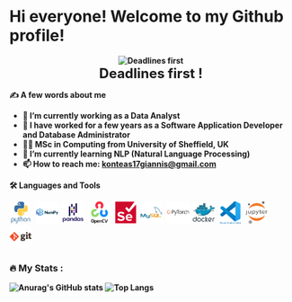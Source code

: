 <h1>
  <b>Hi everyone! Welcome to my Github profile!<b>   
</h1>
  
<div align="center">  
    <img src="https://media.giphy.com/media/v1.Y2lkPTc5MGI3NjExNjVsY3pkeTVzYWoxaWhuMTFkeGh3YzdpYWdwNHdxNm1ub2swZHE0OCZlcD12MV9pbnRlcm5hbF9naWZfYnlfaWQmY3Q9Zw/7J4P7cUur2DlErijp3/giphy.gif" alt="Deadlines first" />
    <p style="margin: 0; font-size: 24px;">Deadlines first !</p>
</div>





✍️ A few words about me


- 🔭 I’m currently working as a Data Analyst
- 👷‍ I have worked for a few years as a Software Application Developer and Database Administrator
- 🧑‍💻 MSc in Computing from University of Sheffield, UK
- 🌱 I’m currently learning NLP (Natural Language Processing)
- 📫 How to reach me: konteas17giannis@gmail.com



🛠️ Languages and Tools


<div>  
  <img src="https://github.com/devicons/devicon/blob/master/icons/python/python-original-wordmark.svg" title="Python" alt="Python" width="40" height="40"/>&nbsp;
  <img src="https://github.com/devicons/devicon/blob/master/icons/numpy/numpy-original-wordmark.svg" title="numpy/numpy-original-wordmark"  alt="numpy/numpy-original-wordmark" width="40" height="40"/>&nbsp;
  <img src="https://github.com/devicons/devicon/blob/master/icons/pandas/pandas-original-wordmark.svg" title="Pandas" alt="Pandas" width="40" height="40"/>&nbsp;
  <img src="https://github.com/devicons/devicon/blob/master/icons/opencv/opencv-original-wordmark.svg" title="Opencv" alt="Opencv" width="40" height="40"/>&nbsp;  
  <img src="https://github.com/devicons/devicon/blob/master/icons/selenium/selenium-original.svg" title="Selenium" alt="Selenium" width="40" height="40"/>&nbsp;
  <img src="https://github.com/devicons/devicon/blob/master/icons/mysql/mysql-original-wordmark.svg" title="MySQL" alt="MySQL " width="40" height="40"/>&nbsp;
  <img src="https://github.com/devicons/devicon/blob/master/icons/pytorch/pytorch-original-wordmark.svg" title="Pytorch" alt="Pytorch" width="40" height="40"/>&nbsp;
  <img src="https://github.com/devicons/devicon/blob/master/icons/docker/docker-original-wordmark.svg"  title="Docker" alt="Docker" width="40" height="40"/>&nbsp;
  <img src="https://github.com/devicons/devicon/blob/master/icons/vscode/vscode-original-wordmark.svg" title="VScode" alt="Vscode" width="40" height="40"/>&nbsp;
  <img src="https://github.com/devicons/devicon/blob/master/icons/jupyter/jupyter-original-wordmark.svg" title="Jupyter" alt="Jupyter" width="40" height="40"/>&nbsp;
  <img src="https://github.com/devicons/devicon/blob/master/icons/git/git-original-wordmark.svg" title="git/git-original-wordmark" alt="git/git-original-wordmark" width="40" height="40"/>&nbsp;      
<div> 

  
### :fire: My Stats :  
  ![Anurag's GitHub stats](https://github-readme-stats.vercel.app/api?username=johnnyk1090&show_icons=true&theme=radical)
  ![Top Langs](https://github-readme-stats.vercel.app/api/top-langs/?username=johnnyk1090&layout=compact&theme=vision-friendly-dark)                 
